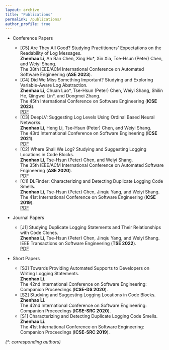 ```yaml
---
layout: archive
title: "Publications"
permalink: /publications/
author_profile: true
---
```



* Conference Papers 
  * [C5] Are They All Good? Studying Practitioners' Expectations on the Readability of Log Messages.\
  **Zhenhao Li**, An Ran Chen, Xing Hu\*, Xin Xia, Tse-Hsun (Peter) Chen, and Weiyi Shang.\
  The 38th IEEE/ACM International Conference on Automated Software Engineering (**ASE 2023**).
  * [C4] Did We Miss Something Important? Studying and Exploring Variable-Aware Log Abstraction.\
  **Zhenhao Li**, Chuan Luo\*, Tse-Hsun (Peter) Chen, Weiyi Shang, Shilin He, Qingwei Lin\*, and Dongmei Zhang.\
  The 45th International Conference on Software Engineering (**ICSE 2023**).\
  [PDF](https://github.com/ginolzh/ginolzh.github.io/raw/main/papers/ICSE2023_Log_Var_Aware_.pdf)
  * [C3] DeepLV: Suggesting Log Levels Using Ordinal Based Neural Networks.\
  **Zhenhao Li**, Heng Li, Tse-Hsun (Peter) Chen, and Weiyi Shang.\
  The 43rd International Conference on Software Engineering (**ICSE 2021**).\
  [PDF](https://users.encs.concordia.ca/~l_zhenha/papers/ICSE2021_Log_Level.pdf)
  * [C2] Where Shall We Log? Studying and Suggesting Logging Locations in Code Blocks.\
  **Zhenhao Li**, Tse-Hsun (Peter) Chen, and Weiyi Shang.\
  The 35th IEEE/ACM International Conference on Automated Software Engineering (**ASE 2020**).\
  [PDF](https://users.encs.concordia.ca/~l_zhenha/papers/ASE2020_Where_to_Log.pdf)
  * [C1] DLFinder: Characterizing and Detecting Duplicate Logging Code Smells.\
  **Zhenhao Li**, Tse-Hsun (Peter) Chen, Jinqiu Yang, and Weiyi Shang.\
  The 41st International Conference on Software Engineering (**ICSE 2019**).\
  [PDF](https://users.encs.concordia.ca/~l_zhenha/papers/ICSE2019_Dup_Log.pdf)

* Journal Papers
  * [J1] Studying Duplicate Logging Statements and Their Relationships with Code Clones.\
  **Zhenhao Li**, Tse-Hsun (Peter) Chen, Jinqiu Yang, and Weiyi Shang.\
  IEEE Transactions on Software Engineering (**TSE 2022**).\
  [PDF](https://users.encs.concordia.ca/~l_zhenha/papers/TSE_Duplicate_Log.pdf)

* Short Papers
  * [S3] Towards Providing Automated Supports to Developers on Writing Logging Statements.\
  **Zhenhao Li**.\
  The 42nd International Conference on Software Engineering: Companion Proceedings (**ICSE-DS 2020**).
  * [S2] Studying and Suggesting Logging Locations in Code Blocks.\
  **Zhenhao Li**.\
  The 42nd International Conference on Software Engineering: Companion Proceedings (**ICSE-SRC 2020**).
  * [S1] Characterizing and Detecting Duplicate Logging Code Smells.\
  **Zhenhao Li**.\
  The 41st International Conference on Software Engineering: Companion Proceedings (**ICSE-SRC 2019**).

_(*: corresponding authors)_
